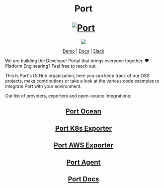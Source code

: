 <h1 align="center">
  <p align="center">Port</p>
  <a href="https://docs.getport.io"><img src="https://port-graphical-assets.s3.eu-west-1.amazonaws.com/Port+Logo.svg" alt="Port"></a>
</h1>

<p align="center">
<a href="https://join.slack.com/t/port-community/shared_invite/zt-1wdjwizkn-0i7g9LQeQ4rdU5_YSe6vDA"><img src="https://img.shields.io/badge/join-Slack-blue?style=flat-square&logo=slack"/></a>

<div align="center">

[Demo](https://demo.getport.io/) | [Docs](https://docs.getport.io/) | [Slack](https://join.slack.com/t/port-community/shared_invite/zt-1wdjwizkn-0i7g9LQeQ4rdU5_YSe6vDA)

</div>

We are building the Developer Portal that brings everyone together. ❤️ Platform Engineering? Feel free to reach out.

This is Port's GitHub organization, here you can keep track of our OSS projects, make contributions or take a look at the various code examples to integrate Port with your environment.

Our list of providers, exporters and open-source integrations:

<h2 align="center">
  <a href="https://github.com/port-labs/ocean">Port Ocean</a>
</h2>
<h2 align="center">
  <a href="https://github.com/port-labs/port-k8s-exporter">Port K8s Exporter</a>
</h2>
<h2 align="center">
  <a href="https://github.com/port-labs/port-aws-exporter">Port AWS Exporter</a>
</h2>
<h2 align="center">
  <a href="https://github.com/port-labs/port-agent">Port Agent</a>
</h2>
<h2 align="center">
  <a href="https://github.com/port-labs/port-docs">Port Docs</a>
</h2>
